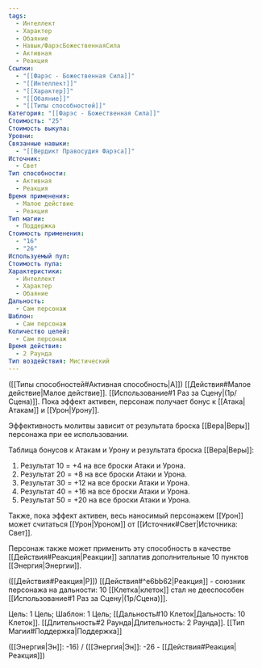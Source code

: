 ```yaml
---
tags:
  - Интеллект
  - Характер
  - Обаяние
  - Навык/ФарэсБожественнаяСила
  - Активная
  - Реакция
Ссылки:
  - "[[Фарэс - Божественная Сила]]"
  - "[[Интеллект]]"
  - "[[Характер]]"
  - "[[Обаяние]]"
  - "[[Типы способностей]]"
Категория: "[[Фарэс - Божественная Сила]]"
Стоимость: "25"
Стоимость выкупа: 
Уровни: 
Связанные навыки:
  - "[[Вердикт Правосудия Фарэса]]"
Источник:
  - Свет
Тип способности:
  - Активная
  - Реакция
Время применения:
  - Малое действие
  - Реакция
Тип магии:
  - Поддержка
Стоимость применения:
  - "16"
  - "26"
Используемый пул: 
Стоимость пула: 
Характеристики:
  - Интеллект
  - Характер
  - Обаяние
Дальность:
  - Сам персонаж
Шаблон:
  - Сам персонаж
Количество целей:
  - Сам персонаж
Время действия:
  - 2 Раунда
Тип воздействия: Мистический
---
```

([[Типы способностей#Активная способность|А]]) [[Действия#Малое действие|Малое действие]]. [[Использование#1 Раз за Сцену|(1р/Сцена)]]. Пока эффект активен, персонаж получает бонус к [[Атака|Атакам]] и [[Урон|Урону]]. 

Эффективность молитвы зависит от результата броска [[Вера|Веры]] персонажа при ее использовании. 

Таблица бонусов к Атакам и Урону и результата броска [[Вера|Веры]]:

1. Результат 10 = +4 на все броски Атаки и Урона.
2. Результат 20 = +8 на все броски Атаки и Урона.
3. Результат 30 = +12 на все броски Атаки и Урона.
4. Результат 40 = +16 на все броски Атаки и Урона.
5. Результат 50 = +20 на все броски Атаки и Урона.

Также, пока эффект активен, весь наносимый персонажем [[Урон]] может считаться [[Урон|Уроном]] от [[Источник#Свет|Источника: Свет]]. 

Персонаж также может применить эту способность в качестве [[Действия#Реакция|Реакции]] заплатив дополнительные 10 пунктов [[Энергия|Энергии]].

([[Действия#Реакция|Р]]) [[Действия#^e6bb62|Реакция]] - союзник персонажа на дальности: 10 [[Клетка|клеток]] стал не дееспособен [[Использование#1 Раз за Сцену|(1р/Сцена)]]. 

Цель: 1 Цель; Шаблон: 1 Цель; [[Дальность#10 Клеток|Дальность: 10 Клеток]]. [[Длительность#2 Раунда|Длительность: 2 Раунда]]. [[Тип Магии#Поддержка|Поддержка]]

([[Энергия|Эн]]: -16) / ([[Энергия|Эн]]: -26 - [[Действия#Реакция|Реакция]])